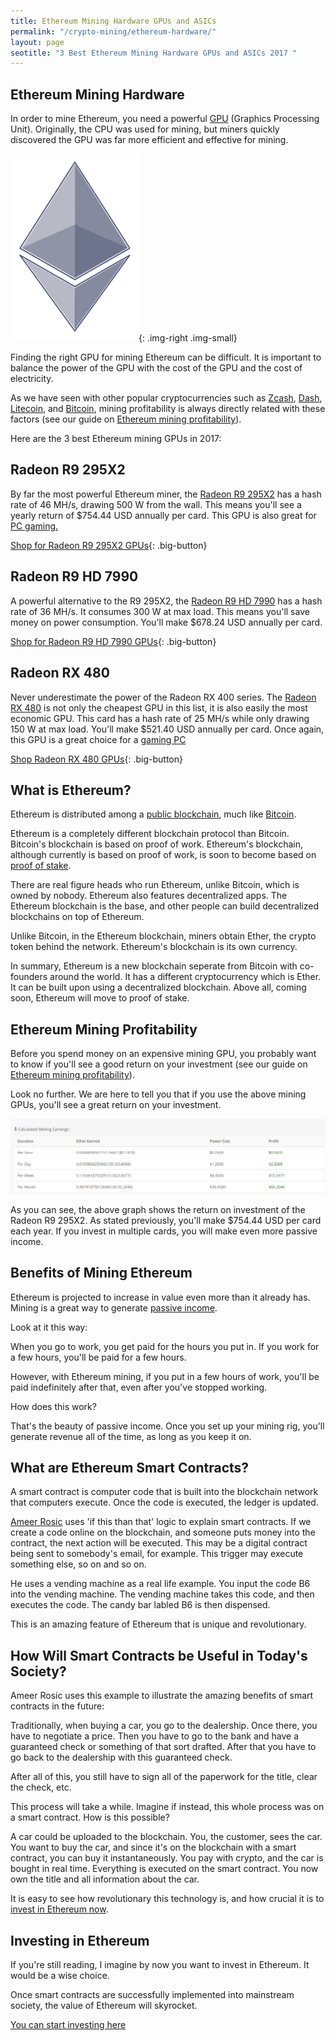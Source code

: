 ```yaml
---
title: Ethereum Mining Hardware GPUs and ASICs  
permalink: "/crypto-mining/ethereum-hardware/"
layout: page
seotitle: "3 Best Ethereum Mining Hardware GPUs and ASICs 2017 " 
---
```


## Ethereum Mining Hardware 

In order to mine Ethereum, you need a powerful [GPU](https://en.wikipedia.org/wiki/Graphics_processing_unit) (Graphics Processing Unit). Originally, the CPU was used for mining, but miners quickly discovered the GPU was far more efficient and effective for mining. 

![Ethereum Logo](/img/cryptocurrency/ethereum-logo.png){: .img-right .img-small}

Finding the right GPU for mining Ethereum can be difficult. It is important to balance the power of the GPU with the cost of the GPU and the cost of electricity. 

As we have seen with other popular cryptocurrencies such as [Zcash](/crypto-mining/zcash-hardware/), [Dash](/crypto-mining/dash-hardware/), [Litecoin](/crypto-mining/litecoin-hardware/), and [Bitcoin](/crypto-mining/bitcoin-hardware), mining profitability is always directly related with these factors (see our guide on [Ethereum mining profitability](/crypto-mining/ethereum-mining-profitability/)). 

Here are the 3 best Ethereum mining GPUs in 2017: 

## Radeon R9 295X2

By far the most powerful Ethereum miner, the [Radeon R9 295X2](http://rover.ebay.com/rover/1/711-53200-19255-0/1?icep_ff3=10&pub=5575177097&toolid=10001&campid=5338114702&customid=&icep_uq=Radeon+R9+295X2&icep_sellerId=&icep_ex_kw=&icep_sortBy=12&icep_catId=&icep_minPrice=&icep_maxPrice=&ipn=psmain&icep_vectorid=229466&kwid=902099&mtid=824&kw=lg) has a hash rate of 46 MH/s, drawing 500 W from the wall. This means you'll see a yearly return of $754.44 USD annually per card. This GPU is also great for [PC gaming.](/budget-pcs/)

[Shop for Radeon R9 295X2 GPUs](http://rover.ebay.com/rover/1/711-53200-19255-0/1?icep_ff3=10&pub=5575177097&toolid=10001&campid=5338114720&customid=&icep_uq=Radeon+R9+295X2&icep_sellerId=&icep_ex_kw=&icep_sortBy=12&icep_catId=&icep_minPrice=&icep_maxPrice=&ipn=psmain&icep_vectorid=229466&kwid=902099&mtid=824&kw=lg){: .big-button}

## Radeon R9 HD 7990 

A powerful alternative to the R9 295X2, the [Radeon R9 HD 7990](http://rover.ebay.com/rover/1/711-53200-19255-0/1?icep_ff3=10&pub=5575177097&toolid=10001&campid=5338114720&customid=&icep_uq=radeon+hd+7990&icep_sellerId=&icep_ex_kw=&icep_sortBy=12&icep_catId=&icep_minPrice=&icep_maxPrice=&ipn=psmain&icep_vectorid=229466&kwid=902099&mtid=824&kw=lg) has a hash rate of 36 MH/s. It consumes 300 W at max load. This means you'll save money on power consumption. You'll make $678.24 USD annually per card. 

[Shop for Radeon R9 HD 7990 GPUs](http://rover.ebay.com/rover/1/711-53200-19255-0/1?icep_ff3=10&pub=5575177097&toolid=10001&campid=5338114720&customid=&icep_uq=radeon+hd+7990&icep_sellerId=&icep_ex_kw=&icep_sortBy=12&icep_catId=&icep_minPrice=&icep_maxPrice=&ipn=psmain&icep_vectorid=229466&kwid=902099&mtid=824&kw=lg){: .big-button}

## Radeon RX 480 

Never underestimate the power of the Radeon RX 400 series. The [Radeon RX 480](https://www.amazon.com/gp/product/B01K1JTT8S/ref=as_li_tl?ie=UTF8&camp=1789&creative=9325&creativeASIN=B01K1JTT8S&linkCode=as2&tag=cryptocurrency06-20&linkId=3da54cca4c4cef03f5e0a2e8f5ad1961) is not only the cheapest GPU in this list, it is also easily the most economic GPU. This card has a hash rate of 25 MH/s while only drawing 150 W at max load. You'll make $521.40 USD annually per card. Once again, this GPU is a great choice for a [gaming PC](/budget-pcs/)

[Shop Radeon RX 480 GPUs](https://www.amazon.com/gp/product/B01K1JTT8S/ref=as_li_tl?ie=UTF8&camp=1789&creative=9325&creativeASIN=B01K1JTT8S&linkCode=as2&tag=cryptocurrency06-20&linkId=3da54cca4c4cef03f5e0a2e8f5ad1961){: .big-button}

## What is Ethereum? 

Ethereum is distributed among a [public blockchain](https://distributed.com/news/what-is-the-blockchain/), much like [Bitcoin](/crypto-mining/bitcoin-hardware/). 

Ethereum is a completely different blockchain protocol than Bitcoin. Bitcoin's blockchain is based on proof of work. Ethereum's blockchain, although currently is based on proof of work, is soon to become based on [proof of stake](http://www.investopedia.com/news/ethereum-adopt-proofofstake/).

There are real figure heads who run Ethereum, unlike Bitcoin, which is owned by nobody. Ethereum also features decentralized apps. The Ethereum blockchain is the base, and other people can build decentralized blockchains on top of Ethereum. 

Unlike Bitcoin, in the Ethereum blockchain, miners obtain Ether, the crypto token behind the network.  Ethereum's blockchain is its own currency. 

In summary, Ethereum is a new blockchain seperate from Bitcoin with co-founders around the world. It has a different cryptocurrency which is Ether. It can be built upon using a decentralized blockchain. Above all, coming soon, Ethereum will move to proof of stake. 

## Ethereum Mining Profitability 

Before you spend money on an expensive mining GPU, you probably want to know if you'll see a good return on your investment (see our guide on [Ethereum mining profitability](/crypto-mining/ethereum-mining-profitability/)).

Look no further. We are here to tell you that if you use the above mining GPUs, you'll see a great return on your investment. 

![Ethereum Mining ROI](/img/cryptocurrency/ethereum-profit.png "Ethereum Mining ROI")

As you can see, the above graph shows the return on investment of the Radeon R9 295X2. As stated previously, you'll make $754.44 USD per card each year. If you invest in multiple cards, you will make even more passive income. 

## Benefits of Mining Ethereum

Ethereum is projected to increase in value even more than it already has. Mining is a great way to generate [passive income](http://www.investopedia.com/terms/p/passiveincome.asp). 

Look at it this way: 

When you go to work, you get paid for the hours you put in. If you work for a few hours, you'll be paid for a few hours. 

However, with Ethereum mining, if you put in a few hours of work, you'll be paid indefinitely after that, even after you've stopped working. 

How does this work? 

That's the beauty of passive income. Once you set up your mining rig, you'll generate revenue all of the time, as long as you keep it on. 

## What are Ethereum Smart Contracts? 

A smart contract is computer code that is built into the blockchain network that computers execute. Once the code is executed, the ledger is updated. 

[Ameer Rosic](https://www.youtube.com/channel/UCaPSoa3hoxgouMd8YdlUwXQ) uses 'if this than that' logic to explain smart contracts. If we create a code online on the blockchain, and someone puts money into the contract, the next action will be executed. This may be a digital contract being sent to somebody's email, for example. This trigger may execute something else, so on and so on.  

He uses a vending machine as a real life example. You input the code B6 into the vending machine. The vending machine takes this code, and then executes the code. The candy bar labled B6 is then dispensed. 

This is an amazing feature of Ethereum that is unique and revolutionary. 

## How Will Smart Contracts be Useful in Today's Society? 

Ameer Rosic uses this example to illustrate the amazing benefits of smart contracts in the future: 

Traditionally, when buying a car, you go to the dealership. Once there, you have to negotiate a price. Then you have to go to the bank and have a guaranteed check or something of that sort drafted. After that you have to go back to the dealership with this guaranteed check. 

After all of this, you still have to sign all of the paperwork for the title, clear the check, etc. 

This process will take a while. Imagine if instead, this whole process was on a smart contract. How is this possible?  

A car could be uploaded to the blockchain. You, the customer, sees the car. You want to buy the car, and since it's on the blockchain with a smart contract, you can buy it instantaneously. You pay with crypto, and the car is bought in real time. Everything is executed on the smart contract. You now own the title and all information about the car. 

It is easy to see how revolutionary this technology is, and how crucial it is to [invest in Ethereum now](https://www.youtube.com/channel/UCaPSoa3hoxgouMd8YdlUwXQ).

## Investing in Ethereum 

If you're still reading, I imagine by now you want to invest in Ethereum. It would be a wise choice. 

Once smart contracts are successfully implemented into mainstream society, the value of Ethereum will skyrocket. 

[You can start investing here](https://www.youtube.com/channel/UCaPSoa3hoxgouMd8YdlUwXQ)

